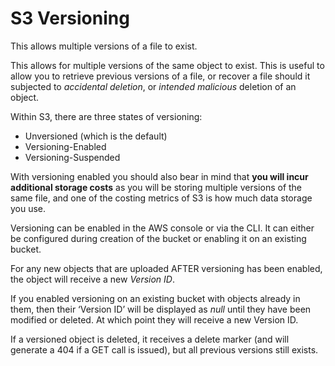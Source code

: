 # S3 Versioning

This allows multiple versions of a file to exist.

This allows for multiple versions of the same object to exist. This is useful to allow you to retrieve previous versions of a file, or recover a file should it subjected to *accidental deletion*, or *intended malicious* deletion of an object.

Within S3, there are three states of versioning:
- Unversioned (which is the default)
- Versioning-Enabled
- Versioning-Suspended


With versioning enabled you should also bear in mind that **you will incur additional storage costs** as you will be storing multiple versions of the same file, and one of the costing metrics of S3 is how much data storage you use.

Versioning can be enabled in the AWS console or via the CLI. It can either be configured during creation of the bucket or enabling it on an existing bucket.

For any new objects that are uploaded AFTER versioning has been enabled, the object will receive a new *Version ID*. 

If you enabled versioning on an existing bucket with objects already in them, then their ‘Version ID’ will be displayed as *null* until they have been modified or deleted. At which point they will receive a new Version ID.

If a versioned object is deleted, it receives a delete marker (and will generate a 404 if a GET call is issued), but all previous versions still exists.
